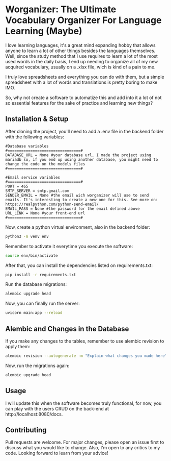 # Worganizer: The Ultimate Vocabulary Organizer For Language Learning (Maybe)

I love learning languages, it's a great mind expanding hobby that allows anyone to learn a lot of other things besides the languages themselves. Well, since the study method that I use requires to learn a lot of the most used words in the daily basis, I end up needing to organize all of my new acquired vocabulary, usually on a .xlsx file, wich is kind of a pain to me.

I truly love spreadsheets and everything you can do with them, but a simple spreadsheet with a lot of words and translations is pretty boring to make IMO.

So, why not create a software to automatize this and add into it a lot of not so essential features for the sake of practice and learning new things?

## Installation & Setup

After cloning the project, you'll need to add a .env file in the backend folder with the following variables:

```.env
#Database variables
#================================#
DATABASE_URL = None #your database url, I made the project using mariadb so, if you end up using another database, you might need to change the code on the models files
#================================#

#Email service variables
#================================#
PORT = 465
SMTP_SERVER = smtp.gmail.com
SENDER_EMAIL = None #the email wich worganizer will use to send emails. It's interesting to create a new one for this. See more on: https://realpython.com/python-send-email/
EMAIL_PASS = None #the password for the email defined above
URL_LINK = None #your front-end url
#================================#
```
Now, create a python virtual environment, also in the backend folder:

```bash
python3 -m venv env
```
Remember to activate it everytime you execute the software:

```bash
source env/bin/activate
```
After that, you can install the dependencies listed on requirements.txt:

```bash
pip install -r requirements.txt
```
Run the database migrations:

```bash
alembic upgrade head
```
Now, you can finally run the server:

```bash
uvicorn main:app --reload
```

## Alembic and Changes in the Database

If you make any changes to the tables, remember to use alembic revision to apply them:

```bash
alembic revision --autogenerate -m "Explain what changes you made here"
```
Now, run the migrations again:

```bash
alembic upgrade head
```

## Usage

I will update this when the software becomes truly functional, for now, you can play with the users CRUD on the back-end at http://localhost:8080/docs.


## Contributing

Pull requests are welcome. For major changes, please open an issue first to discuss what you would like to change.
Also, I'm open to any critics to my code. Looking forward to learn from your advice!
